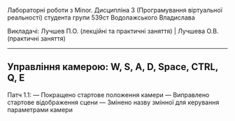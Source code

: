 Лабораторні роботи з Minor. Дисципліна 3 (Програмування віртуальної реальності)
студента групи 539ст
Водолажського Владислава

Викладачі: Лучшев П.О. (лекційні та практичні заняття) | Лучшева О.В. (практичні заняття)

----
Управління камерою: W, S, A, D, Space, CTRL, Q, E
----
Патч 1.1:
— Покращено стартове положення камери
— Виправлено стартове відображення сцени
— Змінено назву змінної для керування параметрами камери


